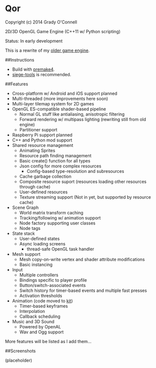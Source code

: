 Qor
===

Copyright (c) 2014 Grady O'Connell

2D/3D OpenGL Game Engine (C++11 w/ Python scripting)
    
Status: In early development

This is a rewrite of my [older game engine](https://github.com/flipcoder/qor-old).

##Instructions

- Build with [premake4](http://industriousone.com/premake/download).
- [siege-tools](https://github.com/flipcoder/siege-tools) is recommended.

##Features

- Cross-platform w/ Android and iOS support planned
- Multi-threaded (more improvements here soon)
- Multi-layer tilemap system for 2D games
- OpenGL ES-compatible shader-based pipeline
    - Normal GL stuff like antialiasing, anisotropic filtering
    - Forward rendering w/ multipass lighting (rewriting still from old engine)
    - Partitioner support
- Raspberry Pi support planned
- C++ and Python mod support
- Shared resource management
    - Animating Sprites
    - Resource path finding management
    - Basic create() function for all types
    - Json config for more complex resources
        - Config-based type-resolution and subresources
    - Cache garbage collection
    - Composite resource suport (resources loading other resources through cache)
    - User-defined resources
    - Texture streaming support (Not in yet, but supported by resource cache)
- Scene Graph
    - World matrix transform caching
    - Tracking/following w/ animation support
    - Node factory supporting user classes
    - Node tags
- State stack
    - User-defined states
    - Async loading screens
        - thread-safe OpenGL task handler
- Mesh support
    - Mesh copy-on-write vertex and shader attribute modifications
    - Basic instancing
- Input
    - Multiple controllers
    - Bindings specific to player profile
    - Button/switch-associated events
    - Switch history for timer-based events and multiple fast presses
    - Activation thresholds
- Animation (code moved to [kit](https://github.com/flipcoder/kit))
    - Timer-based keyframes
    - Interpolation
    - Callback scheduling
- Music and 3D Sound
    - Powered by OpenAL
    - Wav and Ogg support

More features will be listed as I add them...

##Screenshots

(placeholder)

